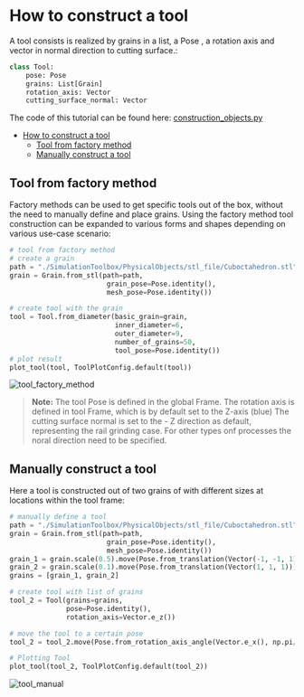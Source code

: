 # How to construct a tool

A tool consists is realized by grains in a list, a Pose , a rotation axis and vector in normal direction to cutting surface.:

```python
class Tool:
    pose: Pose
    grains: List[Grain]
    rotation_axis: Vector
    cutting_surface_normal: Vector
```

The code of this tutorial can be found here: [construction_objects.py](./../../Tutorials/ConstructingObjects/construction_objects.py)


- [How to construct a tool](#how-to-construct-a-tool)
  - [Tool from factory method](#tool-from-factory-method)
  - [Manually construct a tool](#manually-construct-a-tool)



## Tool from factory method

Factory methods can be used to get specific tools out of the box, without the need to manually define and place grains.  Using the factory method tool construction can be expanded to various forms and shapes depending on various use-case scenario:

```python
# tool from factory method
# create a grain
path = "./SimulationToolbox/PhysicalObjects/stl_file/Cuboctahedron.stl"
grain = Grain.from_stl(path=path,
                        grain_pose=Pose.identity(),
                        mesh_pose=Pose.identity())

# create tool with the grain
tool = Tool.from_diameter(basic_grain=grain,
                          inner_diameter=6,
                          outer_diameter=9,
                          number_of_grains=50,
                          tool_pose=Pose.identity())
# plot result
plot_tool(tool, ToolPlotConfig.default(tool))
```

![tool_factory_method](./../../Resources/Images/Tutorials/ConstructingObjects/tool_from_factory_method.PNG)

> **Note:** The tool Pose is defined in the global Frame. The rotation axis is defined in tool Frame, which is by default set to the Z-axis (blue) The cutting surface normal is set to the - Z direction as default, representing the rail grinding case. For other types onf processes the noral direction need to be specified.

## Manually construct a tool

Here a tool is constructed out of two grains of with different sizes at locations within the tool frame:

```python
# manually define a tool
path = "./SimulationToolbox/PhysicalObjects/stl_file/Cuboctahedron.stl"
grain = Grain.from_stl(path=path,
                        grain_pose=Pose.identity(),
                        mesh_pose=Pose.identity())
grain_1 = grain.scale(0.5).move(Pose.from_translation(Vector(-1, -1, 1)))
grain_2 = grain.scale(0.1).move(Pose.from_translation(Vector(1, 1, 1)))
grains = [grain_1, grain_2]

# create tool with list of grains
tool_2 = Tool(grains=grains,
              pose=Pose.identity(),
              rotation_axis=Vector.e_z())

# move the tool to a certain pose
tool_2 = tool_2.move(Pose.from_rotation_axis_angle(Vector.e_x(), np.pi/8))

# Plotting Tool
plot_tool(tool_2, ToolPlotConfig.default(tool_2))
```

![tool_manual](./../../Resources/Images/Tutorials/ConstructingObjects/manually_defined_tool.PNG)
